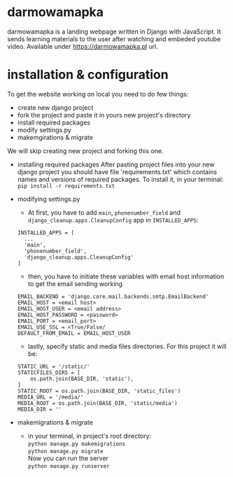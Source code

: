# darmowamapka
darmowamapka is a landing webpage written in Django with JavaScript.
It sends learning materials to the user after watching and embeded youtube video.
Available under https://darmowamapka.pl url.

# installation & configuration
To get the website working on local you need to do few things:
  - create new django project
  - fork the project and paste it in yours new project's directory
  - install required packages
  - modify settings.py
  - makemgirations & migrate
  
We will skip creating new project and forking this one.

* installing required packages
  After pasting project files into your new django project you should have file 'requirements.txt' which contains names and versions of required packages.
  To install it, in your terminal:  
  `pip install -r requirements.txt`

* modifying settings.py
  - At first, you have to add `main`, `phonenumber_field` and `django_cleanup.apps.CleanupConfig` app in `INSTALLED_APPS`:
  ```
  INSTALLED_APPS = [
    ...
    'main',
    'phonenumber_field',
    'django_cleanup.apps.CleanupConfig'
  ]
  ```
  - then, you have to initiate these variables with email host information to get the email sending working
  ```
  EMAIL_BACKEND = 'django.core.mail.backends.smtp.EmailBackend'
  EMAIL_HOST = <email host>
  EMAIL_HOST_USER = <email address>
  EMAIL_HOST_PASSWORD = <password>
  EMAIL_PORT = <email_port>
  EMAIL_USE_SSL = <True/False/
  DEFAULT_FROM_EMAIL = EMAIL_HOST_USER
  ```
  - lastly, specify static and media files directories. For this project it will be:
  ```
  STATIC_URL = '/static/'
  STATICFILES_DIRS = [
      os.path.join(BASE_DIR, 'static'),
  ]
  STATIC_ROOT = os.path.join(BASE_DIR, 'static_files')
  MEDIA_URL = '/media/'
  MEDIA_ROOT = os.path.join(BASE_DIR, 'static/media')
  MEDIA_DIR = ''
  ```
* makemigrations & migrate
  - in your terminal, in project's root directory:  
  `python manage.py makemigrations`  
  `python manage.py migrate`  
  Now you can run the server  
  `python manage.py runserver`
